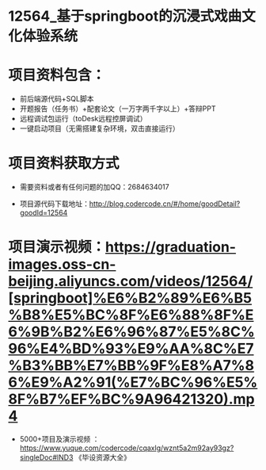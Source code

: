 #   12564_基于springboot的沉浸式戏曲文化体验系统

#   项目资料包含：
*    前后端源代码+SQL脚本
*    开题报告（任务书）+配套论文（一万字两千字以上）+答辩PPT
*   远程调试包运行（toDesk远程控屏调试）
*   一键启动项目（无需搭建复杂环境，双击直接运行）


#   项目资料获取方式
*   需要资料或者有任何问题的加QQ：2684634017

*   项目源代码下载地址：http://blog.codercode.cn/#/home/goodDetail?goodId=12564

#  项目演示视频：https://graduation-images.oss-cn-beijing.aliyuncs.com/videos/12564/[springboot]%E6%B2%89%E6%B5%B8%E5%BC%8F%E6%88%8F%E6%9B%B2%E6%96%87%E5%8C%96%E4%BD%93%E9%AA%8C%E7%B3%BB%E7%BB%9F%E8%A7%86%E9%A2%91(%E7%BC%96%E5%8F%B7%EF%BC%9A96421320).mp4

*  5000+项目及演示视频 ：https://www.yuque.com/codercode/cqaxlg/wznt5a2m92ay93gz?singleDoc#lND3 《毕设资源大全》
